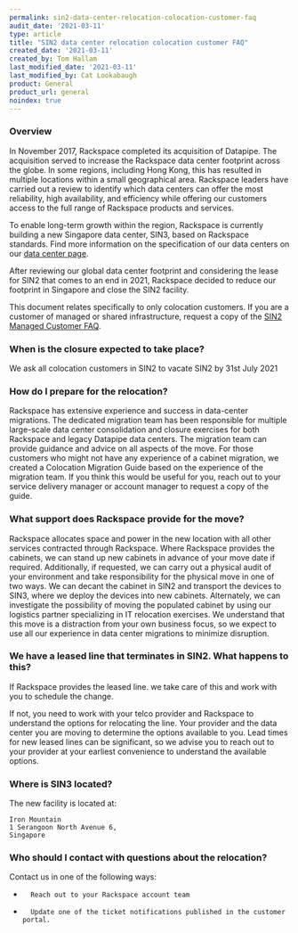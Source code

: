 ```yaml
---
permalink: sin2-data-center-relocation-colocation-customer-faq
audit_date: '2021-03-11'
type: article
title: "SIN2 data center relocation colocation customer FAQ"
created_date: '2021-03-11'
created_by: Tom Hallam
last_modified_date: '2021-03-11'
last_modified_by: Cat Lookabaugh
product: General
product_url: general
noindex: true
---
```


### Overview 

In November 2017, Rackspace completed its acquisition of Datapipe. The acquisition served
to increase the Rackspace data center footprint across the globe. In some regions, including
Hong Kong, this has resulted in multiple locations within a small geographical area.
Rackspace leaders have carried out a review to identify which data centers can offer the
most reliability, high availability, and efficiency while offering our customers access to
the full range of Rackspace products and services.  

To enable long-term growth within the region, Rackspace is currently building a new
Singapore data center, SIN3, based on Rackspace standards. Find more information on the
specification of our data centers on our
[data center page](https://www.rackspace.com/about/data-centers).

After reviewing our global data center footprint and considering the lease for SIN2 that
comes to an end in 2021, Rackspace decided to reduce our footprint in Singapore and close
the SIN2 facility. 

This document relates specifically to only colocation customers. If you are a customer of
managed or shared infrastructure, request a copy of the
[SIN2 Managed Customer FAQ](/how-to/sin2-data-center-relocation-managed-customer-faq).

### When is the closure expected to take place?

We ask all colocation customers in SIN2 to vacate SIN2 by 31st July 2021 

### How do I prepare for the relocation? 

Rackspace has extensive experience and success in data-center migrations. The dedicated
migration team has been responsible for multiple large-scale data center consolidation and
closure exercises for both Rackspace and legacy Datapipe data centers. The migration team
can provide guidance and advice on all aspects of the move. For those customers who might
not have any experience of a cabinet migration, we created a Colocation Migration Guide
based on the experience of the migration team. If you think this would be useful for you,
reach out to your service delivery manager or account manager to request a copy of the guide.

### What support does Rackspace provide for the move? 

Rackspace allocates space and power in the new location with all other services contracted
through Rackspace. Where Rackspace provides the cabinets, we can stand up new cabinets in
advance of your move date if required. Additionally, if requested, we can carry out a
physical audit of your environment and take responsibility for the physical move in one of
two ways. We can decant the cabinet in SIN2 and transport the devices to SIN3, where we
deploy the devices into new cabinets. Alternately, we can investigate the possibility of
moving the populated cabinet by using our logistics partner specializing in IT relocation
exercises. We understand that this move is a distraction from your own business focus, so
we expect to use all our experience in data center migrations to minimize disruption.

### We have a leased line that terminates in SIN2. What happens to this?

If Rackspace provides the leased line. we take care of this and work with you to schedule
the change. 

If not, you need to work with your telco provider and Rackspace to understand the options
for relocating the line. Your provider and the data center you are moving to determine the
options available to you. Lead times for new leased lines can be significant, so we advise
you to reach out to your provider at your earliest convenience to understand the available
options.

### Where is SIN3 located?

The new facility is located at:

    Iron Mountain
    1 Serangoon North Avenue 6, 
    Singapore

### Who should I contact with questions about the relocation?

Contact us in one of the following ways:

-       Reach out to your Rackspace account team 
-       Update one of the ticket notifications published in the customer portal. 
